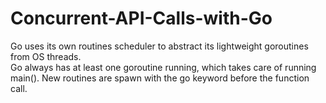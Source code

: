 # Concurrent-API-Calls-with-Go

Go uses its own routines scheduler to abstract its lightweight goroutines from OS threads. 
<br>
Go always has at least one goroutine running, which takes care of running main(). New routines are spawn with the go keyword before the function call. 

